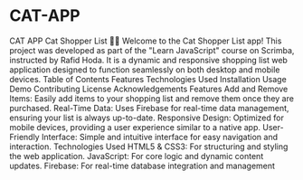 # CAT-APP
CAT APP
Cat Shopper List 🛒🐱
Welcome to the Cat Shopper List app! This project was developed as part of the "Learn JavaScript" course on Scrimba, instructed by Rafid Hoda. It is a dynamic and responsive shopping list web application designed to function seamlessly on both desktop and mobile devices.
Table of Contents
Features
Technologies Used
Installation
Usage
Demo
Contributing
License
Acknowledgements
Features
Add and Remove Items: Easily add items to your shopping list and remove them once they are purchased.
Real-Time Data: Uses Firebase for real-time data management, ensuring your list is always up-to-date.
Responsive Design: Optimized for mobile devices, providing a user experience similar to a native app.
User-Friendly Interface: Simple and intuitive interface for easy navigation and interaction.
Technologies Used
HTML5 & CSS3: For structuring and styling the web application.
JavaScript: For core logic and dynamic content updates.
Firebase: For real-time database integration and management
